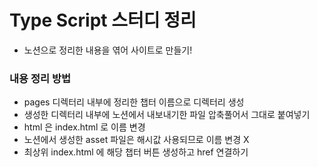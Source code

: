 # Type Script 스터디 정리

- 노션으로 정리한 내용을 엮어 사이트로 만들기!


### 내용 정리 방법
- pages 디렉터리 내부에 정리한 챕터 이름으로 디렉터리 생성
- 생성한 디렉터리 내부에 노션에서 내보내기한 파일 압축풀어서 그대로 붙여넣기
- html 은 index.html 로 이름 변경
- 노션에서 생성한 asset 파일은 해시값 사용되므로 이름 변경 X
- 최상위 index.html 에 해당 챕터 버튼 생성하고 href 연결하기
